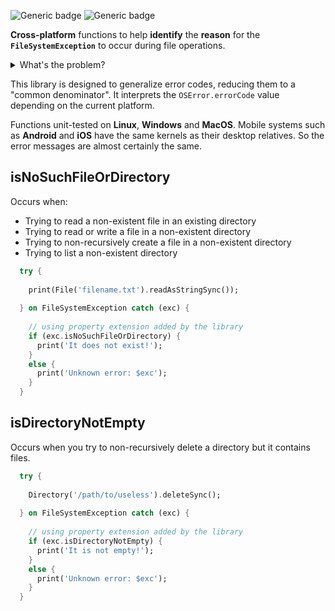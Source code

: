 ![Generic badge](https://img.shields.io/badge/status-draft-red.svg)
![Generic badge](https://img.shields.io/badge/testing_on-Win_|_Mac_|_Linux-blue.svg)


**Cross-platform** functions to help **identify** the **reason** for the 
**`FileSystemException`** to occur during file operations.

<details>
    <summary>What's the problem?</summary>
  
> How to understand that the exception was thrown due to the absence of a file?
>    
> For some OSs a missing file and a missing parent directory are two 
> different problems. Other OSs see them as the same problem. Dart 
> throws the same type of exception not only for these two errors, 
> but also for any file errors. The exception has `int` error code, but the 
> error codes are different on different OSs.

</details>

This library is designed to generalize error codes, reducing them to a "common 
denominator". It interprets the `OSError.errorCode` value depending on the 
current platform.

Functions unit-tested on **Linux**, **Windows** and **MacOS**. Mobile systems 
such as **Android** and **iOS** have the same kernels as their desktop 
relatives. So the error messages are almost certainly the same.


## isNoSuchFileOrDirectory

Occurs when:
- Trying to read a non-existent file in an existing directory
- Trying to read or write a file in a non-existent directory
- Trying to non-recursively create a file in a non-existent directory
- Trying to list a non-existent directory

``` dart
  try {
    
    print(File('filename.txt').readAsStringSync());
    
  } on FileSystemException catch (exc) {
    
    // using property extension added by the library
    if (exc.isNoSuchFileOrDirectory) { 
      print('It does not exist!');
    }
    else {
      print('Unknown error: $exc');
    }
  }
```

## isDirectoryNotEmpty

Occurs when you try to non-recursively delete a directory but it contains files.

``` dart
  try {
    
    Directory('/path/to/useless').deleteSync();
    
  } on FileSystemException catch (exc) {
    
    // using property extension added by the library
    if (exc.isDirectoryNotEmpty) {
      print('It is not empty!');
    }
    else {
      print('Unknown error: $exc');
    }
  }
```